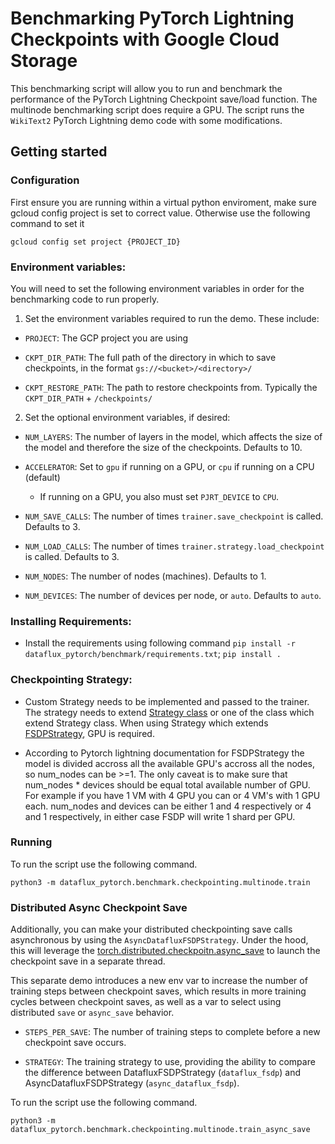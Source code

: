 # Benchmarking PyTorch Lightning Checkpoints with Google Cloud Storage

This benchmarking script will allow you to run and benchmark the performance of the PyTorch Lightning Checkpoint save/load function. The multinode benchmarking script does require a GPU. The script runs the `WikiText2` PyTorch Lightning demo code with some modifications.

## Getting started

### Configuration

First ensure you are running within a virtual python enviroment, make sure gcloud config project is set to correct value. Otherwise use the following command to set it 

```shell
gcloud config set project {PROJECT_ID}
```

### Environment variables:

You will need to set the following environment variables in order for the benchmarking code to run properly. 
1. Set the environment variables required to run the demo. These include:
  
  * `PROJECT`: The GCP project you are using
  
  * `CKPT_DIR_PATH`: The full path of the directory in which to save checkpoints, in the format `gs://<bucket>/<directory>/`

  * `CKPT_RESTORE_PATH`: The path to restore checkpoints from. Typically the `CKPT_DIR_PATH` + `/checkpoints/`

2. Set the optional environment variables, if desired:
  
  * `NUM_LAYERS`: The number of layers in the model, which affects the size of the model and therefore the size of the checkpoints. Defaults to 10.
  
  * `ACCELERATOR`: Set to `gpu` if running on a GPU, or `cpu` if running on a CPU (default)
    * If running on a GPU, you also must set `PJRT_DEVICE` to `CPU`.
  
  * `NUM_SAVE_CALLS`: The number of times `trainer.save_checkpoint` is called. Defaults to 3.
  
  * `NUM_LOAD_CALLS`: The number of times `trainer.strategy.load_checkpoint` is called. Defaults to 3. 

  * `NUM_NODES`: The number of nodes (machines). Defaults to 1.

  * `NUM_DEVICES`: The number of devices per node, or `auto`. Defaults to `auto`. 


### Installing Requirements:
 
* Install the requirements using following command `pip install -r dataflux_pytorch/benchmark/requirements.txt`; `pip install .`


### Checkpointing Strategy: 

* Custom Strategy needs to be implemented and passed to the trainer. The strategy needs to extend [Strategy class](https://lightning.ai/docs/pytorch/stable/api/lightning.pytorch.strategies.Strategy.html) or one of the class which extend Strategy class. When using Strategy which extends [FSDPStrategy](https://lightning.ai/docs/pytorch/stable/api/lightning.pytorch.strategies.FSDPStrategy.html), GPU is required.

* According to Pytorch lightning documentation for FSDPStrategy the model is divided accross all the available GPU's accross all the nodes, so num_nodes can be >=1. The only caveat is to make sure that num_nodes * devices should be equal total available number of GPU. For example if you have 1 VM with 4 GPU you can or 4 VM's with 1 GPU each. num_nodes and devices can be either 1 and 4 respectively or 4 and 1 respectively, in either case FSDP will write 1 shard per GPU.

### Running

To run the script use the following command. 

```shell
python3 -m dataflux_pytorch.benchmark.checkpointing.multinode.train
```

### Distributed Async Checkpoint Save

Additionally, you can make your distributed checkpointing save calls asynchronous by using the `AsyncDatafluxFSDPStrategy`. Under the hood, this will leverage the [torch.distributed.checkpoitn.async_save](https://pytorch.org/docs/stable/distributed.checkpoint.html#torch.distributed.checkpoint.state_dict_saver.async_save) to launch the checkpoint save in a separate thread.

This separate demo introduces a new env var to increase the number of training steps between checkpoint saves, which results in more training cycles between checkpoint saves, as well as a var to select using distributed `save` or `async_save` behavior.

  * `STEPS_PER_SAVE`: The number of training steps to complete before a new checkpoint save occurs.

  * `STRATEGY`: The training strategy to use, providing the ability to compare the difference between DatafluxFSDPStrategy (`dataflux_fsdp`) and AsyncDatafluxFSDPStrategy (`async_dataflux_fsdp`).


To run the script use the following command. 

```shell
python3 -m dataflux_pytorch.benchmark.checkpointing.multinode.train_async_save
```
